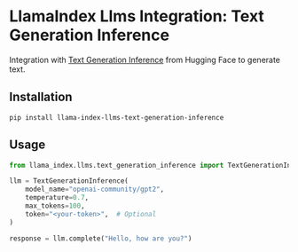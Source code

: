 # LlamaIndex Llms Integration: Text Generation Inference

Integration with [Text Generation Inference](https://huggingface.co/docs/text-generation-inference) from Hugging Face to generate text.

## Installation

```shell
pip install llama-index-llms-text-generation-inference
```

## Usage

```python
from llama_index.llms.text_generation_inference import TextGenerationInference

llm = TextGenerationInference(
    model_name="openai-community/gpt2",
    temperature=0.7,
    max_tokens=100,
    token="<your-token>",  # Optional
)

response = llm.complete("Hello, how are you?")
```
